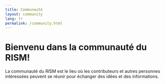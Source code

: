 ```yaml
---
title: Communauté
layout: community
lang: fr
permalink: /community.html
---
```


# Bienvenu dans la communauté du RISM!

La communauté du RISM est le lieu où les contributeurs et autres personnes intéressées peuvent se réunir pour échanger des idées et des informations. 